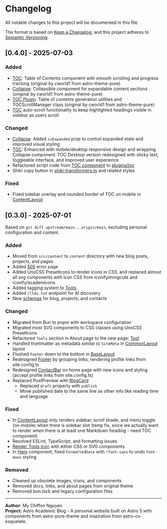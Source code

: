 # Changelog

All notable changes to this project will be documented in this file.

The format is based on [Keep a Changelog](https://keepachangelog.com/en/1.0.0/), and this project
adheres to [Semantic Versioning](https://semver.org/spec/v2.0.0.html).

## [0.4.0] - 2025-07-03

### Added

- [TOC](src/components/blog/TOC.astro): Table of Contents component with smooth scrolling and
  progress tracking (original by cworld1 from astro-theme-pure)
- [Collapse](src/components/base/Collapse.astro): Collapsible component for expandable content
  sections (original by cworld1 from astro-theme-pure)
- [TOC Plugin](src/plugins/toc.ts): Table of contents generation utilities and TOCScrollManager
  class (original by cworld1 from astro-theme-pure)
- [TOC](src/plugins/toc.ts) auto-scroll functionality to keep highlighted headings visible in
  sidebar as users scroll

### Changed

- [Collapse](src/components/base/Collapse.astro): Added `isExpanded` prop to control expanded state
  and improved visual styling
- [TOC](src/components/blog/TOC.astro): Enhanced with mobile/desktop responsive design and wrapping
  Collapse component. TOC Desktop version redesigned with sticky text, toggleable interface, and
  improved user experience
- Refactored script code from [TOC component](src/components/blog/TOC.astro) to
  [plugins/toc](src/plugins/toc.ts)
- Shiki copy button in [shiki-transformers.ts](src/plugins/shiki-transformers.ts) and related styles

### Fixed

- Fixed sidebar overlay and rounded border of TOC on mobile in
  [ContentLayout](src/layouts/ContentLayout.astro)

## [0.3.0] - 2025-07-01

Based on `git diff upstream/main...origin/main`, excluding personal configuration and content.

### Added

- Moved from `src/content` to `content` directory with new blog posts, projects, and pages
- Added [505](/src/pages/500.astro) error page
- Added UnoCSS PresetIcons to render icons in CSS, and replaced almost all svg components with icon
  CSS from iconify/mingcute and iconify/academicons
- Added tagging system to [Tools](src/components/tools/ToolSection.astro)
- Added `/llms.txt` endpoint for AI discovery
- New [schemas](src/schemas/) for blog, projects, and contacts

### Changed

- Migrated from Bun to pnpm with workspace configuration
- Migrated most SVG components to CSS classes using UnoCSS PresetIcons
- Refactored `Tools` section in About page to the new page: [Tool](src/pages/tools/index.astro)
- Handled frontmatter as metadata similar to `SiteMeta` in
  [CommonLayout](src/layouts/CommonLayout.astro) layout
- Flushed `Footer` down to the bottom in [BaseLayout](src/layouts/BaseLayout.astro)
- Redesigned [Footer](src/components/layout/Footer.astro) by grouping links, rendering profile links
  from site.config.ts
- Redesigned [ContactBar](src/components/home/ContactBar.astro) on home page with new icons and
  styling (accept profile links from site.config.ts)
- Replaced PostPreview with [BlogCard](src/components/blog/BlogCard.astro)
  - Replaced `draft` property with `publish`
  - Move published date to the same line as other info like reading time and language

### Fixed

- In [ContentLayout](src/layouts/ContentLayout.astro) only renders sidebar, scroll shade, and menu
  toggle (on mobile) when there is sidebar slot (temp fix, since we actually want to render when
  there is at least one Markdown heading - need TOC component)
- Resolved ESLint, TypeScript, and formatting issues
- [Render Tools icon](src/components/base/IconRenderer.astro) with either CSS or SVG components
- In [Hero](src/components/blog/Hero.astro) component, fixed `FormattedDate` with `!font-sans` to
  undo `font-mono` styling

### Removed

- Cleaned up obsolete images, icons, and components
- Removed docs, links, and about pages from original theme
- Removed bun.lock and legacy configuration files

---

**Author:** My Chiffon Nguyen  
**Project:** Astro Academic Blog - A personal website built on Astro 5 with components from
astro-pure-theme and inspiration from astro-cv-esquelete.
